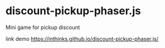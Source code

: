 # discount-pickup-phaser.js
Mini game for pickup discount

link demo https://inthinks.github.io/discount-pickup-phaser.js/
